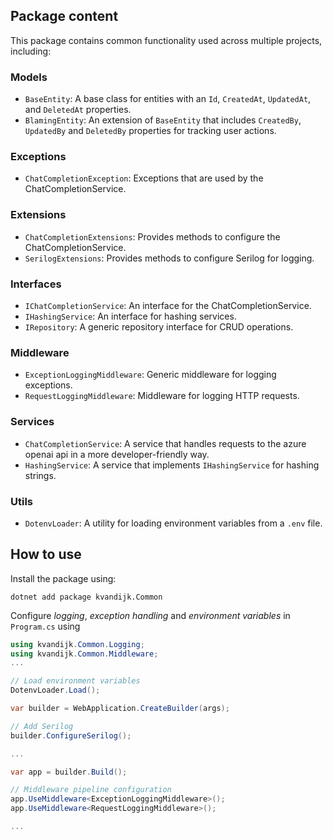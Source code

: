## Package content

This package contains common functionality used across multiple projects, including:

### Models

- `BaseEntity`: A base class for entities with an `Id`, `CreatedAt`, `UpdatedAt`, and `DeletedAt` properties.
- `BlamingEntity`: An extension of `BaseEntity` that includes `CreatedBy`, `UpdatedBy` and `DeletedBy` properties for tracking user actions.

### Exceptions

- `ChatCompletionException`: Exceptions that are used by the ChatCompletionService.

### Extensions

- `ChatCompletionExtensions`: Provides methods to configure the ChatCompletionService.
- `SerilogExtensions`: Provides methods to configure Serilog for logging.

### Interfaces

- `IChatCompletionService`: An interface for the ChatCompletionService.
- `IHashingService`: An interface for hashing services.
- `IRepository`: A generic repository interface for CRUD operations.

### Middleware
- `ExceptionLoggingMiddleware`: Generic middleware for logging exceptions.
- `RequestLoggingMiddleware`: Middleware for logging HTTP requests.

### Services

- `ChatCompletionService`: A service that handles requests to the azure openai api in a more developer-friendly way.
- `HashingService`: A service that implements `IHashingService` for hashing strings.

### Utils
- `DotenvLoader`: A utility for loading environment variables from a `.env` file.

## How to use

Install the package using:

```terminal
dotnet add package kvandijk.Common
```

Configure *logging*, *exception handling* and *environment variables* in `Program.cs` using

```c#
using kvandijk.Common.Logging;
using kvandijk.Common.Middleware;
...

// Load environment variables
DotenvLoader.Load();

var builder = WebApplication.CreateBuilder(args);

// Add Serilog
builder.ConfigureSerilog();

...

var app = builder.Build();

// Middleware pipeline configuration
app.UseMiddleware<ExceptionLoggingMiddleware>();
app.UseMiddleware<RequestLoggingMiddleware>();

...
```
